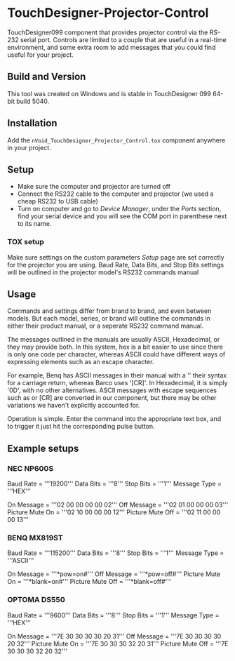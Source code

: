 # TouchDesigner-Projector-Control

TouchDesigner099 component that provides projector control via the RS-232 serial port. Controls are limited to a couple that are useful in a real-time environment, and some extra room to add messages that you could find useful for your project.

## Build and Version
This tool was created on Windows and is stable in TouchDesigner 099 64-bit build 5040.

## Installation
Add the ```nVoid_TouchDesigner_Projector_Control.tox``` component anywhere in your project.

## Setup
- Make sure the computer and projector are turned off
- Connect the RS232 cable to the computer and projector (we used a cheap RS232 to USB cable)
- Turn on computer and go to *Device Manager*, under the *Ports* section, find your serial device and you will see the COM port in parenthese next to its name.

### TOX setup
Make sure settings on the custom parameters *Setup* page are set correctly for the projector you are using. Baud Rate, Data Bits, and Stop Bits settings will be outlined in the projector model's RS232 commands manual

## Usage
Commands and settings differ from brand to brand, and even between models. But each model, series, or brand will outline the commands in either their product manual, or a seperate RS232 command manual.

The messages outlined in the manuals are usually ASCII, Hexadecimal, or they may provide both. In this system, hex is a bit easier to use since there is only one code per character, whereas ASCII could have different ways of expressing elements such as an escape character.

For example, Benq has ASCII messages in their manual with a '<CR>' their syntax for a carriage return, whereas Barco uses '[CR]'. In Hexadecimal, it is simply '0D', with no other alternatives. ASCII messages with escape sequences such as <CR> or [CR] are converted in our component, but there may be other variations we haven't explicitly accounted for.

Operation is simple. Enter the command into the appropriate text box, and to trigger it just hit the corresponding pulse button.

## Example setups

### NEC NP600S
Baud Rate = '''19200'''
Data Bits = '''8'''
Stop Bits = '''1'''
Message Type = '''HEX'''

On Message = '''02 00 00 00 00 02'''
Off Message = '''02 01 00 00 00 03'''
Picture Mute On = '''02 10 00 00 00 12'''
Picture Mute Off = '''02 11 00 00 00 13'''

### BENQ MX819ST
Baud Rate = '''115200'''
Data Bits = '''8'''
Stop Bits = '''1'''
Message Type = '''ASCII'''

On Message = '''<CR>*pow=on#<CR>'''
Off Message = '''<CR>*pow=off#<CR>'''
Picture Mute On = '''<CR>*blank=on#<CR>'''
Picture Mute Off = '''<CR>*blank=off#<CR>'''

### OPTOMA DS550
Baud Rate = '''9600'''
Data Bits = '''8'''
Stop Bits = '''1'''
Message Type = '''HEX'''

On Message = '''7E 30 30 30 30 20 31'''
Off Message = '''7E 30 30 30 30 20 32'''
Picture Mute On = '''7E 30 30 30 32 20 31'''
Picture Mute Off = '''7E 30 30 30 32 20 32'''
